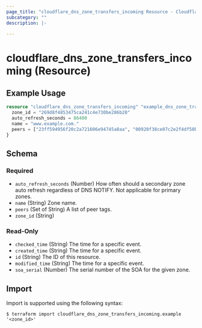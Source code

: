 ```yaml
---
page_title: "cloudflare_dns_zone_transfers_incoming Resource - Cloudflare"
subcategory: ""
description: |-
  
---
```


# cloudflare_dns_zone_transfers_incoming (Resource)



## Example Usage

```terraform
resource "cloudflare_dns_zone_transfers_incoming" "example_dns_zone_transfers_incoming" {
  zone_id = "269d8f4853475ca241c4e730be286b20"
  auto_refresh_seconds = 86400
  name = "www.example.com."
  peers = ["23ff594956f20c2a721606e94745a8aa", "00920f38ce07c2e2f4df50b1f61d4194"]
}
```

<!-- schema generated by tfplugindocs -->
## Schema

### Required

- `auto_refresh_seconds` (Number) How often should a secondary zone auto refresh regardless of DNS NOTIFY.
Not applicable for primary zones.
- `name` (String) Zone name.
- `peers` (Set of String) A list of peer tags.
- `zone_id` (String)

### Read-Only

- `checked_time` (String) The time for a specific event.
- `created_time` (String) The time for a specific event.
- `id` (String) The ID of this resource.
- `modified_time` (String) The time for a specific event.
- `soa_serial` (Number) The serial number of the SOA for the given zone.

## Import

Import is supported using the following syntax:

```shell
$ terraform import cloudflare_dns_zone_transfers_incoming.example '<zone_id>'
```
